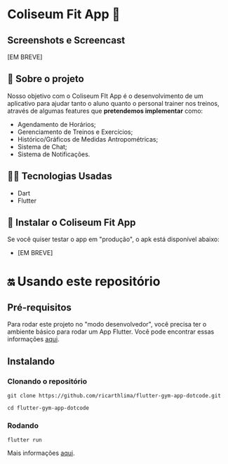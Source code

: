 # Coliseum Fit App 💪

## Screenshots e Screencast
[EM BREVE]

## 🧐 Sobre o projeto
Nosso objetivo com o Coliseum FIt App é o desenvolvimento de um aplicativo para ajudar tanto o aluno quanto o personal trainer nos treinos, através de algumas features que **pretendemos implementar** como:

- Agendamento de Horários;
- Gerenciamento de Treinos e Exercícios;
- Histórico/Gráficos de Medidas Antropométricas;
- Sistema de Chat;
- Sistema de Notificações.

## 👩‍💻 Tecnologias Usadas

- Dart
- Flutter

## 📲 Instalar o Coliseum Fit App
Se você quiser testar o app em "produção", o apk está disponível abaixo: 
- [EM BREVE]

# 🔛 Usando este repositório
## Pré-requisitos 
Para rodar este projeto no "modo desenvolvedor", você precisa ter o ambiente básico para rodar um App Flutter. Você pode encontrar essas informações [aqui](https://flutter.dev/docs/get-started/install).

## Instalando 
### Clonando o repositório
```
git clone https://github.com/ricarthlima/flutter-gym-app-dotcode.git

cd flutter-gym-app-dotcode
```

### Rodando 
```
flutter run
```
Mais informações [aqui](https://flutter.dev/docs/get-started/test-drive?tab=vscode).
